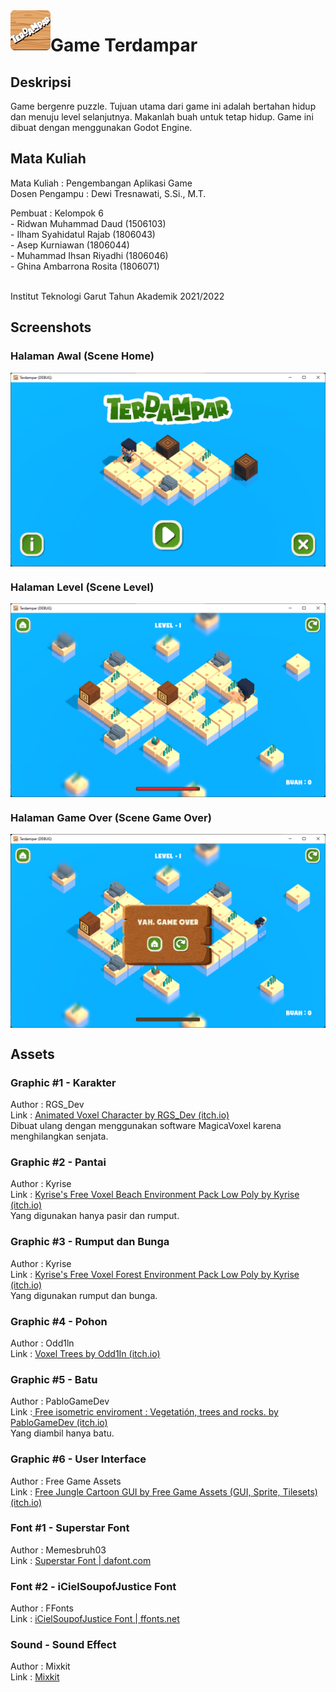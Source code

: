 <img src="icon.png" align="left" width="64" height="64">

# Game Terdampar
## Deskripsi
Game bergenre puzzle. Tujuan utama dari game ini adalah bertahan hidup dan menuju level selanjutnya. Makanlah buah untuk tetap hidup. Game ini dibuat dengan menggunakan Godot Engine.

## Mata Kuliah
Mata Kuliah : Pengembangan Aplikasi Game <br>
Dosen Pengampu : Dewi Tresnawati, S.Si., M.T. <br>

Pembuat : Kelompok 6 <br>
         - Ridwan Muhammad Daud	(1506103) <br>
         - Ilham Syahidatul Rajab	(1806043) <br>
         - Asep Kurniawan	(1806044) <br>
         - Muhammad Ihsan Riyadhi	(1806046) <br>
         - Ghina Ambarrona Rosita	(1806071) <br> <br>

Institut Teknologi Garut
Tahun Akademik 2021/2022

## Screenshots
### Halaman Awal (Scene Home)
<img align="center" src="assets/images/home.png">

### Halaman Level (Scene Level)
<img align="center" src="assets/images/level_1.png">

### Halaman Game Over (Scene Game Over)
<img align="center" src="assets/images/game_over.png">

## Assets
### Graphic #1 - Karakter
Author : RGS_Dev <br>
Link : <a href="https://rgsdev.itch.io/animated-voxel-character-for-3d-shooter-games-by-rgsdev" target="_blank">Animated Voxel Character by RGS_Dev (itch.io)</a> <br>
Dibuat ulang dengan menggunakan software MagicaVoxel karena menghilangkan senjata. <br>

### Graphic #2 - Pantai
Author : Kyrise <br>
Link : <a href="https://kyrise.itch.io/kyrises-voxel-beach-environment-pack" target="_blank">Kyrise's Free Voxel Beach Environment Pack Low Poly by Kyrise (itch.io)</a><br>
Yang digunakan hanya pasir dan rumput. <br>

### Graphic #3 - Rumput dan Bunga
Author : Kyrise <br>
Link : <a href="https://kyrise.itch.io/kyrises-voxel-forest-environment-pack" target="_blank">Kyrise's Free Voxel Forest Environment Pack Low Poly by Kyrise (itch.io)</a> <br>
Yang digunakan rumput dan bunga. <br>

### Graphic #4 - Pohon
Author : Odd1ln <br>
Link : <a href="https://theodd1in.itch.io/voxel-trees" target="_blank">Voxel Trees by Odd1In (itch.io)</a> <br>

### Graphic #5 - Batu
Author : PabloGameDev <br>
Link :<a href="https://pablogamedev.itch.io/free-isometric-ature-voxel-enviroment" target="_blank"> Free isometric enviroment : Vegetatión, trees and rocks. by PabloGameDev (itch.io)</a> <br>
Yang diambil hanya batu. <br>

### Graphic #6 - User Interface
Author : Free Game Assets <br>
Link : <a href="https://free-game-assets.itch.io/free-jungle-cartoon-gui" target="_blank">Free Jungle Cartoon GUI by Free Game Assets (GUI, Sprite, Tilesets) (itch.io)</a><br>

### Font #1 - Superstar Font
Author : Memesbruh03 <br>
Link : <a href="https://www.dafont.com/superstar-2.font" target="_blank">Superstar Font | dafont.com</a> <br>

### Font #2 - iCielSoupofJustice Font
Author : FFonts <br>
Link : <a href="https://www.ffonts.net/iCielSoupofJustice.font" target="_blank">iCielSoupofJustice Font | ffonts.net</a> <br>

### Sound - Sound Effect
Author : Mixkit <br>
Link : <a href="https://mixkit.co/free-sound-effects/" target="_blank">Mixkit</a> <br>
